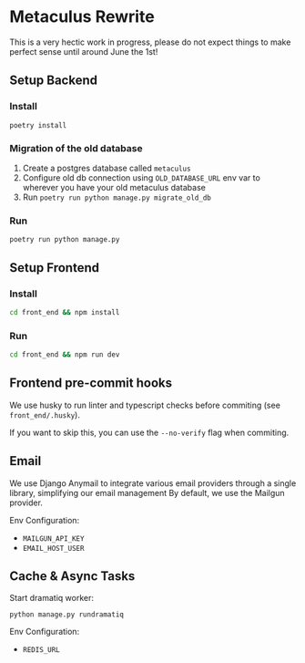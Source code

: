 # Metaculus Rewrite

This is a very hectic work in progress, please do not expect things to make perfect sense until around June the 1st!

## Setup Backend
### Install
`poetry install`

### Migration of the old database
1. Create a postgres database called `metaculus`
2. Configure old db connection using `OLD_DATABASE_URL` env var to wherever you have your old metaculus database
3. Run `poetry run python manage.py migrate_old_db`


### Run
`poetry run python manage.py`

## Setup Frontend

### Install

```bash
cd front_end && npm install
```

### Run
```bash
cd front_end && npm run dev
```

## Frontend pre-commit hooks

We use husky to run linter and typescript checks before commiting (see `front_end/.husky`).

If you want to skip this, you can use the `--no-verify` flag when commiting.


## Email
We use Django Anymail to integrate various email providers through a single library, simplifying our email management
By default, we use the Mailgun provider.

Env Configuration:
- `MAILGUN_API_KEY`
- `EMAIL_HOST_USER`


## Cache & Async Tasks
Start dramatiq worker:
```
python manage.py rundramatiq
``` 

Env Configuration:
- `REDIS_URL`